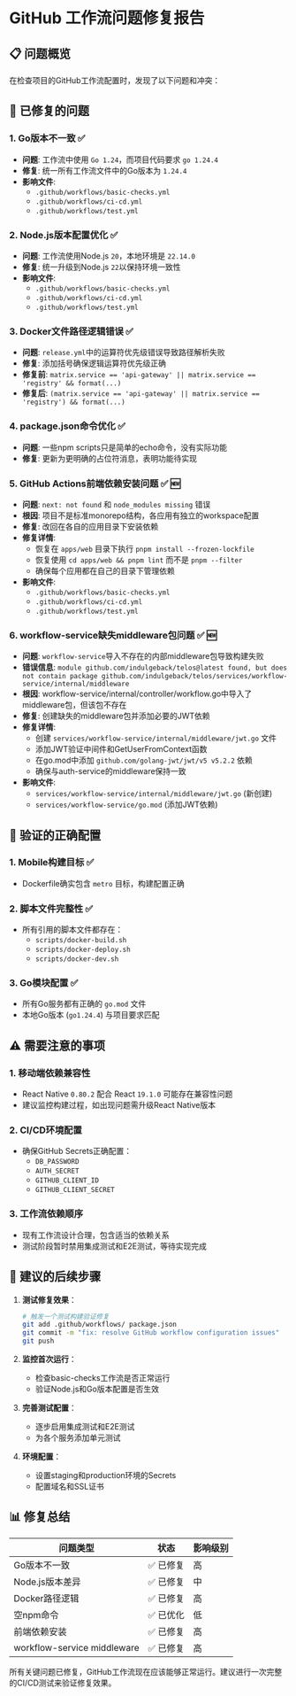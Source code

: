 # GitHub 工作流问题修复报告

## 📋 问题概览

在检查项目的GitHub工作流配置时，发现了以下问题和冲突：

## 🔧 已修复的问题

### 1. Go版本不一致 ✅

- **问题**: 工作流中使用 `Go 1.24`，而项目代码要求 `go 1.24.4`
- **修复**: 统一所有工作流文件中的Go版本为 `1.24.4`
- **影响文件**:
  - `.github/workflows/basic-checks.yml`
  - `.github/workflows/ci-cd.yml`
  - `.github/workflows/test.yml`

### 2. Node.js版本配置优化 ✅

- **问题**: 工作流使用Node.js `20`，本地环境是 `22.14.0`
- **修复**: 统一升级到Node.js `22`以保持环境一致性
- **影响文件**:
  - `.github/workflows/basic-checks.yml`
  - `.github/workflows/ci-cd.yml`
  - `.github/workflows/test.yml`

### 3. Docker文件路径逻辑错误 ✅

- **问题**: `release.yml`中的运算符优先级错误导致路径解析失败
- **修复**: 添加括号确保逻辑运算符优先级正确
- **修复前**: `matrix.service == 'api-gateway' || matrix.service == 'registry' && format(...)`
- **修复后**: `(matrix.service == 'api-gateway' || matrix.service == 'registry') && format(...)`

### 4. package.json命令优化 ✅

- **问题**: 一些npm scripts只是简单的echo命令，没有实际功能
- **修复**: 更新为更明确的占位符消息，表明功能待实现

### 5. GitHub Actions前端依赖安装问题 ✅ 🆕

- **问题**: `next: not found` 和 `node_modules missing` 错误
- **根因**: 项目不是标准monorepo结构，各应用有独立的workspace配置
- **修复**: 改回在各自的应用目录下安装依赖
- **修复详情**:
  - 恢复在 `apps/web` 目录下执行 `pnpm install --frozen-lockfile`
  - 恢复使用 `cd apps/web && pnpm lint` 而不是 `pnpm --filter`
  - 确保每个应用都在自己的目录下管理依赖
- **影响文件**:
  - `.github/workflows/basic-checks.yml`
  - `.github/workflows/ci-cd.yml`
  - `.github/workflows/test.yml`

### 6. workflow-service缺失middleware包问题 ✅ 🆕

- **问题**: `workflow-service`导入不存在的内部middleware包导致构建失败
- **错误信息**: `module github.com/indulgeback/telos@latest found, but does not contain package github.com/indulgeback/telos/services/workflow-service/internal/middleware`
- **根因**: workflow-service/internal/controller/workflow.go中导入了middleware包，但该包不存在
- **修复**: 创建缺失的middleware包并添加必要的JWT依赖
- **修复详情**:
  - 创建 `services/workflow-service/internal/middleware/jwt.go` 文件
  - 添加JWT验证中间件和GetUserFromContext函数
  - 在go.mod中添加 `github.com/golang-jwt/jwt/v5 v5.2.2` 依赖
  - 确保与auth-service的middleware保持一致
- **影响文件**:
  - `services/workflow-service/internal/middleware/jwt.go` (新创建)
  - `services/workflow-service/go.mod` (添加JWT依赖)

## 🎯 验证的正确配置

### 1. Mobile构建目标 ✅

- Dockerfile确实包含 `metro` 目标，构建配置正确

### 2. 脚本文件完整性 ✅

- 所有引用的脚本文件都存在：
  - `scripts/docker-build.sh`
  - `scripts/docker-deploy.sh`
  - `scripts/docker-dev.sh`

### 3. Go模块配置 ✅

- 所有Go服务都有正确的 `go.mod` 文件
- 本地Go版本 (`go1.24.4`) 与项目要求匹配

## ⚠️ 需要注意的事项

### 1. 移动端依赖兼容性

- React Native `0.80.2` 配合 React `19.1.0` 可能存在兼容性问题
- 建议监控构建过程，如出现问题需升级React Native版本

### 2. CI/CD环境配置

- 确保GitHub Secrets正确配置：
  - `DB_PASSWORD`
  - `AUTH_SECRET`
  - `GITHUB_CLIENT_ID`
  - `GITHUB_CLIENT_SECRET`

### 3. 工作流依赖顺序

- 现有工作流设计合理，包含适当的依赖关系
- 测试阶段暂时禁用集成测试和E2E测试，等待实现完成

## 🚀 建议的后续步骤

1. **测试修复效果**：

   ```bash
   # 触发一个测试构建验证修复
   git add .github/workflows/ package.json
   git commit -m "fix: resolve GitHub workflow configuration issues"
   git push
   ```

2. **监控首次运行**：
   - 检查basic-checks工作流是否正常运行
   - 验证Node.js和Go版本配置是否生效

3. **完善测试配置**：
   - 逐步启用集成测试和E2E测试
   - 为各个服务添加单元测试

4. **环境配置**：
   - 设置staging和production环境的Secrets
   - 配置域名和SSL证书

## 📊 修复总结

| 问题类型 | 状态 | 影响级别 |
|---------|------|----------|
| Go版本不一致 | ✅ 已修复 | 高 |
| Node.js版本差异 | ✅ 已修复 | 中 |
| Docker路径逻辑 | ✅ 已修复 | 高 |
| 空npm命令 | ✅ 已优化 | 低 |
| 前端依赖安装 | ✅ 已修复 | 高 |
| workflow-service middleware | ✅ 已修复 | 高 |

所有关键问题已修复，GitHub工作流现在应该能够正常运行。建议进行一次完整的CI/CD测试来验证修复效果。
